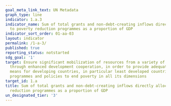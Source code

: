 ```yaml
---
goal_meta_link_text: UN Metadata
graph_type: line
indicator: 1.a.3
indicator_name: Sum of total grants and non-debt-creating inflows directly allocated
  to poverty reduction programmes as a proportion of GDP
indicator_sort_order: 01-aa-03
layout: indicator
permalink: /1-a-3/
published: true
reporting_status: notstarted
sdg_goal: '1'
target: Ensure significant mobilization of resources from a variety of sources, including
  through enhanced development cooperation, in order to provide adequate and predictable
  means for developing countries, in particular least developed countries, to implement
  programmes and policies to end poverty in all its dimensions
target_id: 1.a
title: Sum of total grants and non-debt-creating inflows directly allocated to poverty
  reduction programmes as a proportion of GDP
un_designated_tier: '3'
---
```

